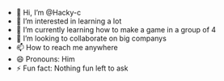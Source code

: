 - 👋 Hi, I’m @Hacky-c
- 👀 I’m interested in learning a lot
- 🌱 I’m currently learning how to make a game in a group of 4
- 💞️ I’m looking to collaborate on big companys 
- 📫 How to reach me anywhere
- 😄 Pronouns: Him
- ⚡ Fun fact: Nothing fun left to ask

<!---
Hacky-c/Hacky-c is a ✨ special ✨ repository because its `README.md` (this file) appears on your GitHub profile.
You can click the Preview link to take a look at your changes.
--->
